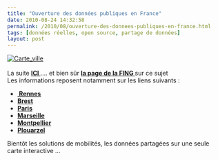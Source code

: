 ```yaml
---
title: "Ouverture des données publiques en France"
date: 2010-08-24 14:32:58
permalink: /2010/08/ouverture-des-donnees-publiques-en-france.html
tags: [données réelles, open source, partage de données]
layout: post
---
```


<p><a href="https://gabrielplassat.github.io/transportsdufutur/wp-content/uploads/sites/6/old/6a0120a66d2ad4970b0134866dff0b970c-pi.jpg"><img alt="Carte_ville" class="asset  asset-image at-xid-6a0120a66d2ad4970b0134866dff0b970c" src="/wp-content/uploads/sites/6/old/6a0120a66d2ad4970b0134866dff0b970c-500wi.jpg" style="margin-left: auto;margin-right: auto" title="Carte_ville" /></a> <br /> <br />La suite <strong><a href="http://libertic.wordpress.com/2010/08/22/villesdefranceopendata/" target="_self">ICI </a></strong>.... et bien sûr <strong><a href="http://www.reseaufing.org/pg/groups/1854/rutilisation-des-donnes-publiques/" target="_self">la page de la FING </a></strong>sur ce sujet<br />Les informations reposent notamment sur les liens suivants :</p> <ul> <li><a href="http://www.flickr.com/photos/46243777@N07/4919735912/" title="Opendata en France de Libertic, sur Flickr"><strong> </strong></a><strong><a href="http://www.data.rennes-metropole.fr/" target="_blank">Rennes</a></strong></li> <li><strong><a href="http://www.a-brest.net/article5725.html" target="_blank">Brest</a></strong></li> <li><a href="http://owni.fr/2010/06/08/paris-un-pas-vers-l%E2%80%99opendata/" target="_blank"><strong>Paris</strong></a></li> <li><a href="http://www.reseaufing.org/pg/blog/slyan/read/25900/marseilleprovence-2013-sengage-dans-la-libration-des-donnes-publiques-en-tant-que-capitale-europenne-de-la-culture" target="_blank"><strong>Marseille</strong></a></li> <li><strong><a href="http://www.reseaufing.org/pg/blog/jmbourgogne/read/27867/montpellieropendataorg" target="_blank">Montpellier</a></strong></li> <li><strong><a href="http://www.a-brest.net/article6002.html" target="_blank">Plouarzel</a> </strong></li> </ul> <p>Bientôt les solutions de mobilités, les données partagées sur une seule carte interactive ...<br /> </p>

